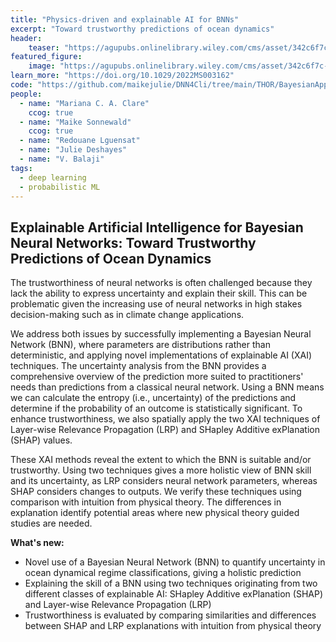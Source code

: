 ```yaml
---
title: "Physics-driven and explainable AI for BNNs"
excerpt: "Toward trustworthy predictions of ocean dynamics"
header:
    teaser: "https://agupubs.onlinelibrary.wiley.com/cms/asset/342c6f7c-660a-41cb-ad5a-de08c542a2ca/jame21717-fig-0001-m.jpg"
featured_figure:
    image: "https://agupubs.onlinelibrary.wiley.com/cms/asset/342c6f7c-660a-41cb-ad5a-de08c542a2ca/jame21717-fig-0001-m.jpg"
learn_more: "https://doi.org/10.1029/2022MS003162"
code: "https://github.com/maikejulie/DNN4Cli/tree/main/THOR/BayesianApproach"
people:
  - name: "Mariana C. A. Clare"
    ccog: true
  - name: "Maike Sonnewald"
    ccog: true
  - name: "Redouane Lguensat"
  - name: "Julie Deshayes"
  - name: "V. Balaji"
tags:
  - deep learning
  - probabilistic ML
---
```


## Explainable Artificial Intelligence for Bayesian Neural Networks: Toward Trustworthy Predictions of Ocean Dynamics

The trustworthiness of neural networks is often challenged because they lack the ability to express uncertainty and explain their skill. This can be problematic given the increasing use of neural networks in high stakes decision-making such as in climate change applications. 

We address both issues by successfully implementing a Bayesian Neural Network (BNN), where parameters are distributions rather than deterministic, and applying novel implementations of explainable AI (XAI) techniques. The uncertainty analysis from the BNN provides a comprehensive overview of the prediction more suited to practitioners' needs than predictions from a classical neural network. Using a BNN means we can calculate the entropy (i.e., uncertainty) of the predictions and determine if the probability of an outcome is statistically significant. To enhance trustworthiness, we also spatially apply the two XAI techniques of Layer-wise Relevance Propagation (LRP) and SHapley Additive exPlanation (SHAP) values. 

These XAI methods reveal the extent to which the BNN is suitable and/or trustworthy. Using two techniques gives a more holistic view of BNN skill and its uncertainty, as LRP considers neural network parameters, whereas SHAP considers changes to outputs. We verify these techniques using comparison with intuition from physical theory. The differences in explanation identify potential areas where new physical theory guided studies are needed.

**What's new:**
- Novel use of a Bayesian Neural Network (BNN) to quantify uncertainty in ocean dynamical regime classifications, giving a holistic prediction
- Explaining the skill of a BNN using two techniques originating from two different classes of explainable AI: SHapley Additive exPlanation (SHAP) and Layer-wise Relevance Propagation (LRP)
- Trustworthiness is evaluated by comparing similarities and differences between SHAP and LRP explanations with intuition from physical theory